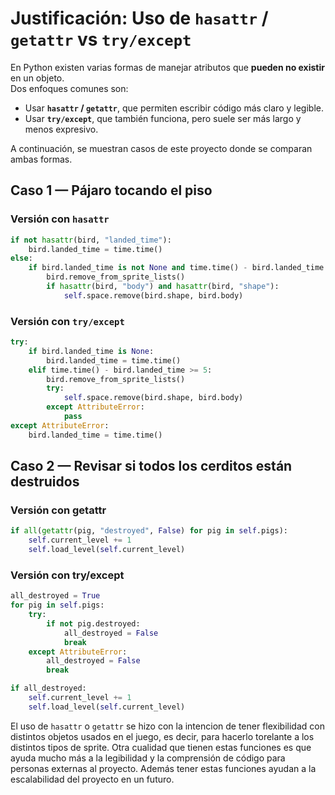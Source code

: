 # Justificación: Uso de `hasattr` / `getattr` vs `try/except`

En Python existen varias formas de manejar atributos que **pueden no existir** en un objeto.  
Dos enfoques comunes son:

- Usar **`hasattr` / `getattr`**, que permiten escribir código más claro y legible.
- Usar **`try/except`**, que también funciona, pero suele ser más largo y menos expresivo.

A continuación, se muestran casos de este proyecto donde se comparan ambas formas.


## Caso 1 — Pájaro tocando el piso

### Versión con `hasattr`

```python
if not hasattr(bird, "landed_time"):
    bird.landed_time = time.time()
else:
    if bird.landed_time is not None and time.time() - bird.landed_time >= 5:
        bird.remove_from_sprite_lists()
        if hasattr(bird, "body") and hasattr(bird, "shape"):
            self.space.remove(bird.shape, bird.body)
```
### Versión con `try/except`

```python
try:
    if bird.landed_time is None:
        bird.landed_time = time.time()
    elif time.time() - bird.landed_time >= 5:
        bird.remove_from_sprite_lists()
        try:
            self.space.remove(bird.shape, bird.body)
        except AttributeError:
            pass
except AttributeError:
    bird.landed_time = time.time()
```

## Caso 2 — Revisar si todos los cerditos están destruidos

### Versión con getattr 
```python
if all(getattr(pig, "destroyed", False) for pig in self.pigs):
    self.current_level += 1
    self.load_level(self.current_level)
```

### Versión con try/except
```python
all_destroyed = True
for pig in self.pigs:
    try:
        if not pig.destroyed:
            all_destroyed = False
            break
    except AttributeError:
        all_destroyed = False
        break

if all_destroyed:
    self.current_level += 1
    self.load_level(self.current_level)
```

El uso de `hasattr` o `getattr` se hizo con la intencion de tener flexibilidad con distintos objetos usados en el juego, es decir, para hacerlo torelante a los distintos tipos de sprite.
Otra cualidad que tienen estas funciones es que ayuda mucho más a la legibilidad y la comprensión de código para personas externas al proyecto.
Además tener estas funciones ayudan a la escalabilidad del proyecto en un futuro.
